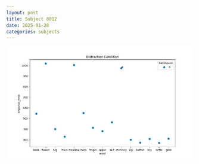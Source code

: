 ```yaml
---
layout: post
title: Subject 8012
date: 2025-01-28
categories: subjects
---
```


![](data/8012/run-12/8012_rt_acc_fuzzy_delay.png)
